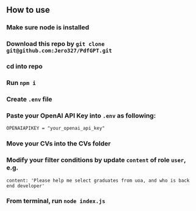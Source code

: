 ## How to use

### Make sure node is installed

### Download this repo by ```git clone git@github.com:Jero327/PdfGPT.git```

### cd into repo

### Run ```npm i```

### Create ```.env``` file

### Paste your OpenAI API Key into ```.env``` as following:
```OPENAIAPIKEY = "your_openai_api_key"```

### Move your CVs into the CVs folder

### Modify your filter conditions by update ```content``` of role ```user```, e.g.
```content: 'Please help me select graduates from uoa, and who is back end developer'```

### From terminal, run ```node index.js```
